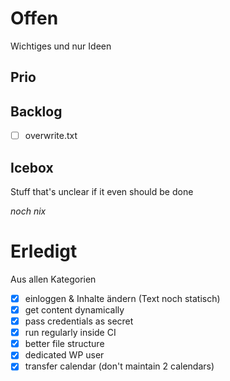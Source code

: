 # Offen

Wichtiges und nur Ideen

## Prio


## Backlog

- [ ] overwrite.txt

## Icebox

Stuff that's unclear if it even should be done

_noch nix_

# Erledigt

Aus allen Kategorien

- [x] einloggen & Inhalte ändern (Text noch statisch)
- [x] get content dynamically
- [x] pass credentials as secret
- [x] run regularly inside CI
- [x] better file structure
- [x] dedicated WP user
- [x] transfer calendar (don't maintain 2 calendars)

